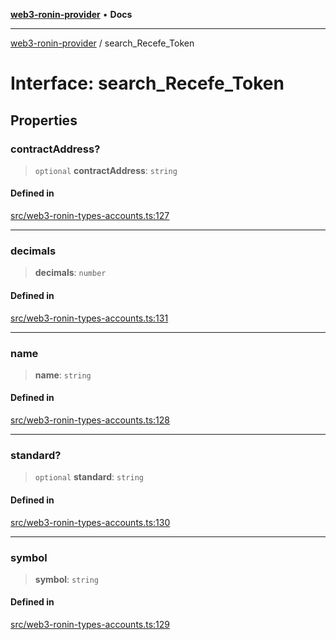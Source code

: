 [**web3-ronin-provider**](../README.md) • **Docs**

***

[web3-ronin-provider](../globals.md) / search\_Recefe\_Token

# Interface: search\_Recefe\_Token

## Properties

### contractAddress?

> `optional` **contractAddress**: `string`

#### Defined in

[src/web3-ronin-types-accounts.ts:127](https://github.com/chuacw/web3-ronin-provider/blob/dab3da736520006c9aeb4dab1fb5f7a56228c341/src/web3-ronin-types-accounts.ts#L127)

***

### decimals

> **decimals**: `number`

#### Defined in

[src/web3-ronin-types-accounts.ts:131](https://github.com/chuacw/web3-ronin-provider/blob/dab3da736520006c9aeb4dab1fb5f7a56228c341/src/web3-ronin-types-accounts.ts#L131)

***

### name

> **name**: `string`

#### Defined in

[src/web3-ronin-types-accounts.ts:128](https://github.com/chuacw/web3-ronin-provider/blob/dab3da736520006c9aeb4dab1fb5f7a56228c341/src/web3-ronin-types-accounts.ts#L128)

***

### standard?

> `optional` **standard**: `string`

#### Defined in

[src/web3-ronin-types-accounts.ts:130](https://github.com/chuacw/web3-ronin-provider/blob/dab3da736520006c9aeb4dab1fb5f7a56228c341/src/web3-ronin-types-accounts.ts#L130)

***

### symbol

> **symbol**: `string`

#### Defined in

[src/web3-ronin-types-accounts.ts:129](https://github.com/chuacw/web3-ronin-provider/blob/dab3da736520006c9aeb4dab1fb5f7a56228c341/src/web3-ronin-types-accounts.ts#L129)
